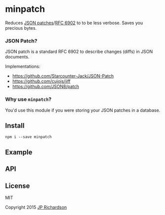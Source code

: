 minpatch
========

Reduces [JSON patches](http://jsonpatch.com/)/[RFC 6902](http://tools.ietf.org/html/rfc6902)
to to be less verbose. Saves you precious bytes.


### JSON Patch?

JSON patch is a standard RFC 6902 to describe changes (diffs) in JSON documents.

Implementations:

- https://github.com/Starcounter-Jack/JSON-Patch
- https://github.com/cujojs/jiff
- https://github.com/JSON8/patch


### Why use `minpatch`?

You'd use this module if you were storing your JSON patches in a database.


Install
-------

    npm i --save minpatch


Example
-------

API
---

License
-------

MIT

Copyright 2015 [JP Richardson](https://github.com/jprichardson)



